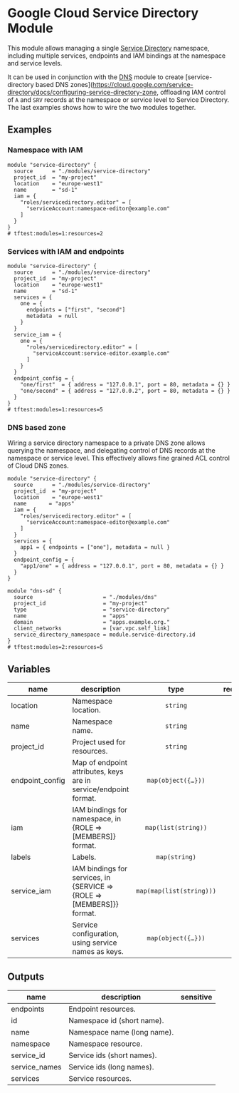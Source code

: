 # Google Cloud Service Directory Module

This module allows managing a single [Service Directory](https://cloud.google.com/service-directory) namespace, including multiple services, endpoints and IAM bindings at the namespace and service levels.

It can be used in conjunction with the [DNS](../dns) module to create [service-directory based DNS zones](https://cloud.google.com/service-directory/docs/configuring-service-directory-zone, offloading IAM control of `A` and `SRV` records at the namespace or service level to Service Directory. The last examples shows how to wire the two modules together.


## Examples

### Namespace with IAM

```hcl
module "service-directory" {
  source      = "./modules/service-directory"
  project_id  = "my-project"
  location    = "europe-west1"
  name        = "sd-1"
  iam = {
    "roles/servicedirectory.editor" = [
      "serviceAccount:namespace-editor@example.com"
    ]
  }
}
# tftest:modules=1:resources=2
```

### Services with IAM and endpoints

```hcl
module "service-directory" {
  source      = "./modules/service-directory"
  project_id  = "my-project"
  location    = "europe-west1"
  name        = "sd-1"
  services = {
    one = {
      endpoints = ["first", "second"]
      metadata  = null
    }
  }
  service_iam = {
    one = {
      "roles/servicedirectory.editor" = [
        "serviceAccount:service-editor.example.com"
      ]
    }
  }
  endpoint_config = {
    "one/first"  = { address = "127.0.0.1", port = 80, metadata = {} }
    "one/second" = { address = "127.0.0.2", port = 80, metadata = {} }
  }
}
# tftest:modules=1:resources=5
```

### DNS based zone

Wiring a service directory namespace to a private DNS zone allows querying the namespace, and delegating control of DNS records at the namespace or service level. This effectively allows fine grained ACL control of Cloud DNS zones.

```hcl
module "service-directory" {
  source      = "./modules/service-directory"
  project_id  = "my-project"
  location    = "europe-west1"
  name       = "apps"
  iam = {
    "roles/servicedirectory.editor" = [
      "serviceAccount:namespace-editor@example.com"
    ]
  }
  services = {
    app1 = { endpoints = ["one"], metadata = null }
  }
  endpoint_config = {
    "app1/one" = { address = "127.0.0.1", port = 80, metadata = {} }
  }
}

module "dns-sd" {
  source                      = "./modules/dns"
  project_id                  = "my-project"
  type                        = "service-directory"
  name                        = "apps"
  domain                      = "apps.example.org."
  client_networks             = [var.vpc.self_link]
  service_directory_namespace = module.service-directory.id
}
# tftest:modules=2:resources=5
```


<!-- BEGIN TFDOC -->

## Variables

| name | description | type | required | default |
|---|---|:---:|:---:|:---:|
| location | Namespace location. | <code>string</code> | ✓ |  |
| name | Namespace name. | <code>string</code> | ✓ |  |
| project_id | Project used for resources. | <code>string</code> | ✓ |  |
| endpoint_config | Map of endpoint attributes, keys are in service/endpoint format. | <code title="map&#40;object&#40;&#123;&#10;  address  &#61; string&#10;  port     &#61; number&#10;  metadata &#61; map&#40;string&#41;&#10;&#125;&#41;&#41;">map&#40;object&#40;&#123;&#8230;&#125;&#41;&#41;</code> |  | <code>&#123;&#125;</code> |
| iam | IAM bindings for namespace, in {ROLE => [MEMBERS]} format. | <code>map&#40;list&#40;string&#41;&#41;</code> |  | <code>&#123;&#125;</code> |
| labels | Labels. | <code>map&#40;string&#41;</code> |  | <code>&#123;&#125;</code> |
| service_iam | IAM bindings for services, in {SERVICE => {ROLE => [MEMBERS]}} format. | <code>map&#40;map&#40;list&#40;string&#41;&#41;&#41;</code> |  | <code>&#123;&#125;</code> |
| services | Service configuration, using service names as keys. | <code title="map&#40;object&#40;&#123;&#10;  endpoints &#61; list&#40;string&#41;&#10;  metadata  &#61; map&#40;string&#41;&#10;&#125;&#41;&#41;">map&#40;object&#40;&#123;&#8230;&#125;&#41;&#41;</code> |  | <code>&#123;&#125;</code> |

## Outputs

| name | description | sensitive |
|---|---|:---:|
| endpoints | Endpoint resources. |  |
| id | Namespace id (short name). |  |
| name | Namespace name (long name). |  |
| namespace | Namespace resource. |  |
| service_id | Service ids (short names). |  |
| service_names | Service ids (long names). |  |
| services | Service resources. |  |

<!-- END TFDOC -->

